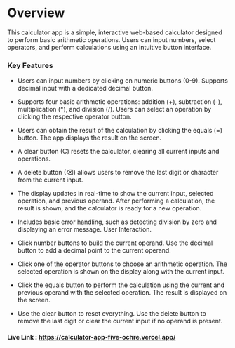 # Overview
This calculator app is a simple, interactive web-based calculator designed to perform basic arithmetic operations. Users can input numbers, select operators, and perform calculations using an intuitive button interface.

### Key Features

- Users can input numbers by clicking on numeric buttons (0-9).
Supports decimal input with a dedicated decimal button.

- Supports four basic arithmetic operations: addition (+), subtraction (-), multiplication (*), and division (/).
Users can select an operation by clicking the respective operator button.

- Users can obtain the result of the calculation by clicking the equals (=) button.
The app displays the result on the screen.

- A clear button (C) resets the calculator, clearing all current inputs and operations.

- A delete button (⌫) allows users to remove the last digit or character from the current input.

- The display updates in real-time to show the current input, selected operation, and previous operand.
After performing a calculation, the result is shown, and the calculator is ready for a new operation.

- Includes basic error handling, such as detecting division by zero and displaying an error message.
User Interaction.

- Click number buttons to build the current operand.
Use the decimal button to add a decimal point to the current operand.

- Click one of the operator buttons to choose an arithmetic operation.
The selected operation is shown on the display along with the current input.

- Click the equals button to perform the calculation using the current and previous operand with the selected operation.
The result is displayed on the screen.

- Use the clear button to reset everything. Use the delete button to remove the last digit or clear the current input if no operand is present.



#### Live Link : https://calculator-app-five-ochre.vercel.app/
